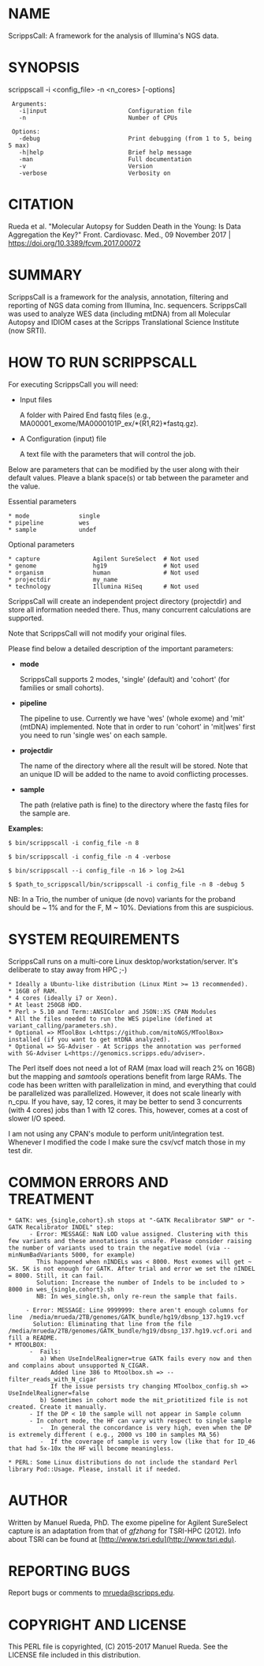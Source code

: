 # NAME

ScrippsCall: A framework for the analysis of Illumina's NGS data.

# SYNOPSIS

scrippscall -i &lt;config\_file> -n &lt;n\_cores> \[-options\]

     Arguments:
       -i|input                       Configuration file
       -n                             Number of CPUs

     Options:
       -debug                         Print debugging (from 1 to 5, being 5 max)
       -h|help                        Brief help message
       -man                           Full documentation
       -v                             Version
       -verbose                       Verbosity on

# CITATION

Rueda et al. "Molecular Autopsy for Sudden Death in the Young: Is Data Aggregation the Key?" Front. Cardiovasc. Med., 09 November 2017 | https://doi.org/10.3389/fcvm.2017.00072

# SUMMARY

ScrippsCall is a framework for the analysis, annotation, filtering and reporting of NGS data coming from Illumina, Inc. sequencers. ScrippsCall was used to analyze WES data (including mtDNA) from all Molecular Autopsy and IDIOM cases at the Scripps Translational Science Institute (now SRTI).

# HOW TO RUN SCRIPPSCALL

For executing ScrippsCall you will need:

- Input files

    A folder with Paired End fastq files (e.g., MA00001\_exome/MA0000101P\_ex/\*{R1,R2}\*fastq.gz).

- A Configuration (input) file

    A text file with the parameters that will control the job.

Below are parameters that can be modified by the user along with their default values. 
Pleave a blank space(s) or tab between the parameter and the value. 

Essential parameters

    * mode              single   
    * pipeline          wes             
    * sample            undef            

Optional parameters 

    * capture               Agilent SureSelect  # Not used
    * genome                hg19                # Not used
    * organism              human               # Not used
    * projectdir            my_name
    * technology            Illumina HiSeq      # Not used

ScrippsCall will create an independent project directory (projectdir) and store all information needed there. Thus, many concurrent calculations are supported.

Note that ScrippsCall will not modify your original files.

Please find below a detailed description of the important parameters:

- **mode**

    ScrippsCall supports 2 modes, 'single' (default) and 'cohort' (for families or small cohorts).

- **pipeline**

    The pipeline to use. Currently we have 'wes' (whole exome) and 'mit' (mtDNA) implemented. Note that in order to run 'cohort' in 'mit|wes' first you need to run 'single wes' on each sample.

- **projectdir**

    The name of the directory where all the result will be stored. Note that an unique ID will be added to the name to avoid conflicting processes.

- **sample**

    The path (relative path is fine) to the directory where the fastq files for the sample are.

**Examples:**

    $ bin/scrippscall -i config_file -n 8

    $ bin/scrippscall -i config_file -n 4 -verbose

    $ bin/scrippscall --i config_file -n 16 > log 2>&1

    $ $path_to_scrippscall/bin/scrippscall -i config_file -n 8 -debug 5

NB: In a Trio, the number of unique (de novo) variants for the proband should be ~ 1% and for the F, M ~ 10%. Deviations from this are suspicious.

# SYSTEM REQUIREMENTS

ScrippsCall runs on a multi-core Linux desktop/workstation/server. It's deliberate to stay away from HPC ;-) 

    * Ideally a Ubuntu-like distribution (Linux Mint >= 13 recommended).
    * 16GB of RAM.
    * 4 cores (ideally i7 or Xeon).
    * At least 250GB HDD.
    * Perl > 5.10 and Term::ANSIColor and JSON::XS CPAN Modules
    * All the files needed to run the WES pipeline (defined at variant_calling/parameters.sh).
    * Optional => MToolBox L<https://github.com/mitoNGS/MToolBox> installed (if you want to get mtDNA analyzed).
    * Optional => SG-Adviser - At Scripps the annotation was performed with SG-Adviser L<https://genomics.scripps.edu/adviser>.

The Perl itself does not need a lot of RAM (max load will reach 2% on 16GB) but the mapping and _samtools_ operations benefit from large RAMs.
The code has been written with parallelization in mind, and everything that could be parallelized was parallelized. However, it does not scale linearly with n\_cpu. If you have, say, 12 cores, it may be better to send 3 concurrents (with 4 cores) jobs than 1 with 12 cores. This, however, comes at a cost of slower I/O speed.

I am not using any CPAN's module to perform unit/integration test. Whenever I modified the code I make sure the csv/vcf match those in my test dir.

# COMMON ERRORS AND TREATMENT

    * GATK: wes_{single,cohort}.sh stops at "-GATK Recalibrator SNP" or "-GATK Recalibrator INDEL" step:
          - Error: MESSAGE: NaN LOD value assigned. Clustering with this few variants and these annotations is unsafe. Please consider raising the number of variants used to train the negative model (via --minNumBadVariants 5000, for example)
            This happened when nINDELs was < 8000. Most exomes will get ~ 5K. 5K is not enough for GATK. After trial and error we set the nINDEL = 8000. Still, it can fail.
            Solution: Increase the number of Indels to be included to > 8000 in wes_{single,cohort}.sh
            NB: In wes_single.sh, only re-reun the sample that fails.

         - Error: MESSAGE: Line 9999999: there aren't enough columns for line  /media/mrueda/2TB/genomes/GATK_bundle/hg19/dbsnp_137.hg19.vcf
           Solution: Eliminating that line from the file /media/mrueda/2TB/genomes/GATK_bundle/hg19/dbsnp_137.hg19.vcf.ori and fill a README.
    * MTOOLBOX:
          -  Fails:
             a) When UseIndelRealigner=true GATK fails every now and then and complains about unsupported N_CIGAR.
                Added line 386 to Mtoolbox.sh => --filter_reads_with_N_cigar
                If the issue persists try changing MToolbox_config.sh => UseIndelRealigner=false
             b) Sometimes in cohort mode the mit_priotitized file is not created. Create it manually.
          - If the DP < 10 the sample will not appear in Sample column
          - In cohort mode, the HF can vary with respect to single sample
             -  In general the concordance is very high, even when the DP is extremely different ( e.g., 2000 vs 100 in samples MA_56)
             -  If the coverage of sample is very low (like that for ID_46 that had 5x-10x the HF will become meaningless.

    * PERL: Some Linux distributions do not include the standard Perl library Pod::Usage. Please, install it if needed.

# AUTHOR

Written by Manuel Rueda, PhD.
The exome pipeline for Agilent SureSelect capture is an adaptation from that of _gfzhang_ for TSRI-HPC (2012).
Info about TSRI can be found at [http://www.tsri.edu](http://www.tsri.edu).

# REPORTING BUGS

Report bugs or comments to <mrueda@scripps.edu>.

# COPYRIGHT AND LICENSE

This PERL file is copyrighted, (C) 2015-2017 Manuel Rueda. See the LICENSE file included in this distribution.
